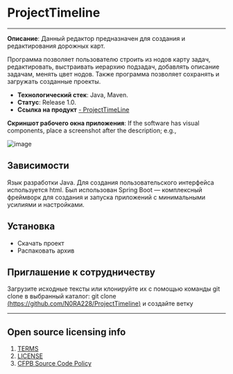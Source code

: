 # ProjectTimeline
----------------

**Описание**:  Данный редактор предназначен для создания и редактирования дорожных карт.

Программа позволяет пользователю строить из нодов карту задач, редактировать, выстраивать иерархию подзадач, добавлять описание задачам, менять цвет нодов. Также программа позволяет сохранять и загружать созданные проекты.

  - **Технологический стек**: Java, Maven.
  - **Статус**:  Release 1.0.
  - **Ссылка на продукт**
  [- ProjectTimeLine](https://github.com/N0RA228/ProjectTimeline)


**Скриншот рабочего окна приложения**: If the software has visual components, place a screenshot after the description; e.g.,

![image](https://user-images.githubusercontent.com/65660799/171688497-ff999246-c56e-4aba-8db8-79958026d176.png)


## Зависимости

Язык разработки Java. 
Для создания пользовательского интерфейса используется html.
Был использован Spring Boot — комплексный фреймворк для создания и запуска приложений с минимальными усилиями и настройками.

## Установка

- Скачать проект
- Распаковать архив

## Приглашение к сотрудничеству

Загрузите исходные тексты или клонируйте их с помощью команды git clone в выбранный каталог: git clone [(https://github.com/N0RA228/ProjectTimeline)](https://github.com/N0RA228/ProjectTimeline) и создайте ветку


----

## Open source licensing info
1. [TERMS](TERMS.md)
2. [LICENSE](LICENSE)
3. [CFPB Source Code Policy](https://github.com/cfpb/source-code-policy/)

